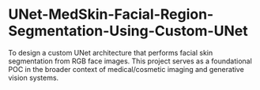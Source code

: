 # UNet-MedSkin-Facial-Region-Segmentation-Using-Custom-UNet
To design a custom UNet architecture that performs facial skin segmentation from RGB face images. This project serves as a foundational POC in the broader context of medical/cosmetic imaging and generative vision systems.
